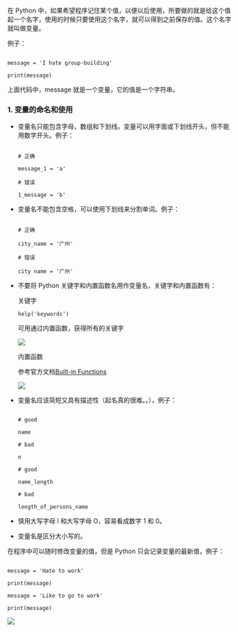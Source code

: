 在 Python 中，如果希望程序记住某个值，以便以后使用，所要做的就是给这个值起一个名字，使用的时候只要使用这个名字，就可以得到之前保存的值。这个名字就叫做变量。

例子：

```

message = 'I hate group-building'

print(message)

```

上面代码中，message 就是一个变量，它的值是一个字符串。

### 1. 变量的命名和使用

- 变量名只能包含字母，数组和下划线。变量可以用字面或下划线开头，但不能用数字开头。例子：

  ```

  # 正确

  message_1 = 'a'

  # 错误

  1_message = 'b'

  ```

- 变量名不能包含空格，可以使用下划线来分割单词。例子：

  ```

  # 正确

  city_name = '广州'

  # 错误

  city name = '广州'

  ```

- 不要将 Python 关键字和内置函数名用作变量名，关键字和内置函数有：

  关键字

  ```
  help('keywords')
  ```

  可用通过内置函数，获得所有的关键字

  ![](/madao.github.io/database/images/articles/python/variable/image.png)

  内置函数

  参考官方文档[Built-in Functions](https://docs.python.org/3.7/library/functions.html?highlight=built)

  ![](/madao.github.io/database/images/articles/python/variable/image1.png)

- 变量名应该简短又具有描述性（起名真的很难。。），例子：

  ```

  # good

  name

  # bad

  n

  # good

  name_length

  # bad

  length_of_persons_name

  ```

- 慎用大写字母 I 和大写字母 O，容易看成数字 1 和 0。
- 变量名是区分大小写的。

在程序中可以随时修改变量的值，但是 Python 只会记录变量的最新值，例子：

```

message = 'Hate to work'

print(message)

message = 'Like to go to work'

print(message)

```

![](/madao.github.io/database/images/articles/python/variable/image2.png)
